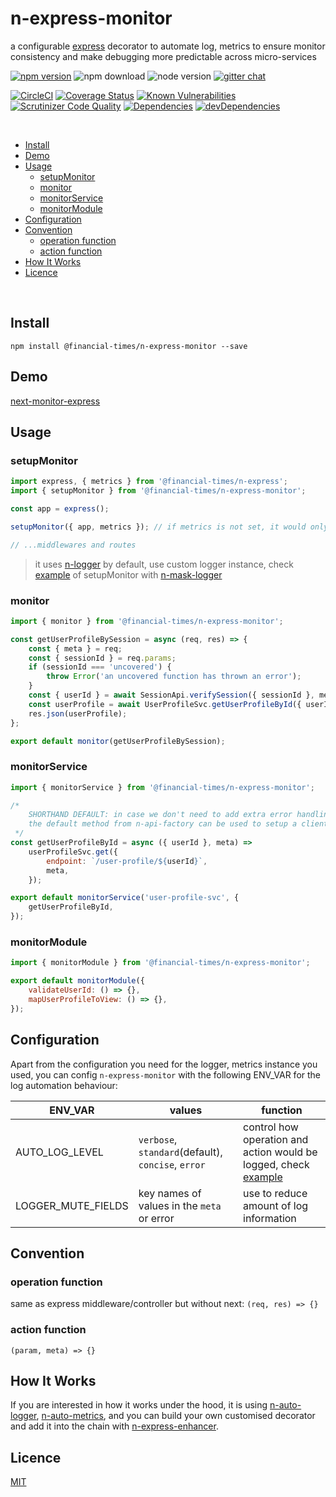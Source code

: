 # n-express-monitor

a configurable [express](https://github.com/expressjs/express) decorator to automate log, metrics to ensure monitor consistency and make debugging more predictable across micro-services

[![npm version](https://badge.fury.io/js/%40financial-times%2Fn-express-monitor.svg)](https://badge.fury.io/js/%40financial-times%2Fn-express-monitor)
![npm download](https://img.shields.io/npm/dm/@financial-times/n-express-monitor.svg)
![node version](https://img.shields.io/node/v/@financial-times/n-express-monitor.svg)
[![gitter chat](https://badges.gitter.im/Financial-Times/n-express-monitor.svg)](https://gitter.im/Financial-Times/n-express-monitor?utm_source=badge&utm_medium=badge&utm_campaign=pr-badge&utm_content=badge)

[![CircleCI](https://circleci.com/gh/Financial-Times/n-express-monitor.svg?style=shield)](https://circleci.com/gh/Financial-Times/n-express-monitor)
[![Coverage Status](https://coveralls.io/repos/github/Financial-Times/n-express-monitor/badge.svg?branch=master)](https://coveralls.io/github/Financial-Times/n-express-monitor?branch=master)
[![Known Vulnerabilities](https://snyk.io/test/github/Financial-Times/n-express-monitor/badge.svg)](https://snyk.io/test/github/Financial-Times/n-express-monitor)
[![Scrutinizer Code Quality](https://scrutinizer-ci.com/g/Financial-Times/n-express-monitor/badges/quality-score.png?b=master)](https://scrutinizer-ci.com/g/Financial-Times/n-express-monitor/?branch=master)
[![Dependencies](https://david-dm.org/Financial-Times/n-express-monitor.svg)](https://david-dm.org/Financial-Times/n-express-monitor)
[![devDependencies](https://david-dm.org/Financial-Times/n-express-monitor/dev-status.svg)](https://david-dm.org/Financial-Times/n-express-monitor?type=dev)

<br>

- [Install](#install)
- [Demo](#demo)
- [Usage](#usage)
  * [setupMonitor](#setupmonitor)
  * [monitor](#monitor)
  * [monitorService](#monitorservice)
  * [monitorModule](#monitormodule)
- [Configuration](#configuration)
- [Convention](#convention)
  * [operation function](#operation-function)
  * [action function](#action-function)
- [How It Works](#how-it-works)
- [Licence](#licence)

<br>

## Install
```shell
npm install @financial-times/n-express-monitor --save
```

## Demo
[next-monitor-express](https://github.com/Financial-Times/next-monitor-express)

## Usage

### setupMonitor
```js
import express, { metrics } from '@financial-times/n-express';
import { setupMonitor } from '@financial-times/n-express-monitor';

const app = express();

setupMonitor({ app, metrics }); // if metrics is not set, it would only do the log

// ...middlewares and routes
```

> it uses [n-logger](https://github.com/Financial-Times/n-logger) by default, use custom logger instance, check [example](https://github.com/Financial-Times/next-monitor-express/blob/use-custom-logger/server/app.js) of setupMonitor with [n-mask-logger](https://github.com/Financial-Times/n-mask-logger)

### monitor
```js
import { monitor } from '@financial-times/n-express-monitor';

const getUserProfileBySession = async (req, res) => {
	const { meta } = req;
	const { sessionId } = req.params;
	if (sessionId === 'uncovered') {
		throw Error('an uncovered function has thrown an error');
	}
	const { userId } = await SessionApi.verifySession({ sessionId }, meta);
	const userProfile = await UserProfileSvc.getUserProfileById({ userId }, meta);
	res.json(userProfile);
};

export default monitor(getUserProfileBySession);
```

### monitorService
```js
import { monitorService } from '@financial-times/n-express-monitor';

/*
	SHORTHAND DEFAULT: in case we don't need to add extra error handling,
	the default method from n-api-factory can be used to setup a client method
 */
const getUserProfileById = async ({ userId }, meta) =>
	userProfileSvc.get({
		endpoint: `/user-profile/${userId}`,
		meta,
	});

export default monitorService('user-profile-svc', {
	getUserProfileById,
});
```

### monitorModule
```js
import { monitorModule } from '@financial-times/n-express-monitor';

export default monitorModule({
	validateUserId: () => {},
	mapUserProfileToView: () => {},
});
```

## Configuration

Apart from the configuration you need for the logger, metrics instance you used, you can config `n-express-monitor` with the following ENV_VAR for the log automation behaviour:

| ENV_VAR | values | function |
|---------|--------|----------|
| AUTO_LOG_LEVEL | `verbose`, `standard`(default), `concise`, `error` | control how operation and action would be logged, check [example](https://github.com/Financial-Times/next-monitor-express) |
| LOGGER_MUTE_FIELDS | key names of values in the `meta` or error | use to reduce amount of log information |

## Convention

### operation function

same as express middleware/controller but without next: `(req, res) => {}`

### action function

`(param, meta) => {}`

## How It Works

If you are interested in how it works under the hood, it is using [n-auto-logger](https://github.com/Financial-Times/n-auto-logger), [n-auto-metrics](https://github.com/Financial-Times/n-auto-metrics), and you can build your own customised decorator and add it into the chain with [n-express-enhancer](https://github.com/Financial-Times/n-express-enhancer).

## Licence
[MIT](/LICENSE)
